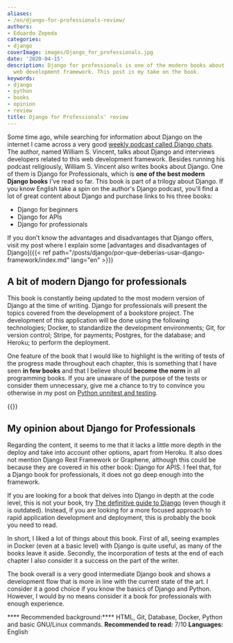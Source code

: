 ```yaml
---
aliases:
- /en/django-for-professionals-review/
authors:
- Eduardo Zepeda
categories:
- django
coverImage: images/Django_for_professionals.jpg
date: '2020-04-15'
description: Django for professionals is one of the modern books about the Django
  web development framework. This post is my take on the book.
keywords:
- django
- python
- books
- opinion
- review
title: Django for Professionals' review
---
```


Some time ago, while searching for information about Django on the internet I came across a very good [weekly podcast called Django chats](https://djangochat.com/#?). The author, named William S. Vincent, talks about Django and interviews developers related to this web development framework. Besides running his podcast religiously, William S. Vincent also writes books about Django. One of them is Django for Professionals, which is **one of the best modern Django books** I've read so far. This book is part of a trilogy about Django. If you know English take a spin on the author's Django podcast, you'll find a lot of great content about Django and purchase links to his three books:

* Django for beginners
* Django for APIs
* Django for professionals

If you don't know the advantages and disadvantages that Django offers, visit my post where I explain some [advantages and disadvantages of Django]({{< ref path="/posts/django/por-que-deberias-usar-django-framework/index.md" lang="en" >}})

## A bit of modern Django for professionals

This book is constantly being updated to the most modern version of Django at the time of writing. Django for professionals will present the topics covered from the development of a bookstore project. The development of this application will be done using the following technologies; Docker, to standardize the development environments; Git, for version control; Stripe, for payments; Postgres, for the database; and Heroku; to perform the deployment.

One feature of the book that I would like to highlight is the writing of tests of the progress made throughout each chapter, this is something that I have seen **in few books** and that I believe should **become the norm** in all programming books. If you are unaware of the purpose of the tests or consider them unnecessary, give me a chance to try to convince you otherwise in my post on [Python unnitest and testing](/en/python/unittest-python-are-python-tests-worthwhile/).

{{<ad>}}

## My opinion about Django for Professionals

Regarding the content, it seems to me that it lacks a little more depth in the deploy and take into account other options, apart from Heroku. It also does not mention Django Rest Framework or Graphene, although this could be because they are covered in his other book: Django for APIS. I feel that, for a Django book for professionals, it does not go deep enough into the framework.

If you are looking for a book that delves into Django in depth at the code level, this is not your book, try [The definitive guide to Django](/en/django/the-definitive-guide-to-django/) (even though it is outdated). Instead, if you are looking for a more focused approach to rapid application development and deployment, this is probably the book you need to read.

In short, I liked a lot of things about this book. First of all, seeing examples in Docker (even at a basic level) with Django is quite useful, as many of the books leave it aside. Secondly, the incorporation of tests at the end of each chapter I also consider it a success on the part of the writer.

The book overall is a very good intermediate Django book and shows a development flow that is more in line with the current state of the art. I consider it a good choice if you know the basics of Django and Python. However, I would by no means consider it a book for professionals with enough experience.

**** Recommended background:**** HTML, Git, Database, Docker, Python and basic GNU/Linux commands.
**Recommended to read:** 7/10
**Languages:** English